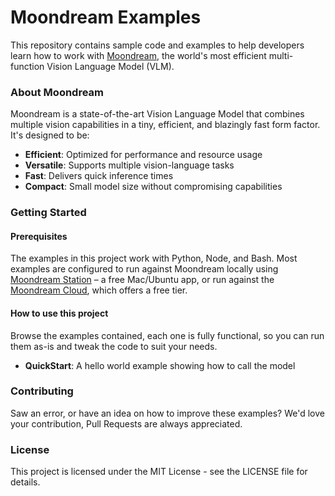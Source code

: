 # Moondream Examples

This repository contains sample code and examples to help developers learn how to work with [Moondream](https://moondream.ai), the world's most efficient multi-function Vision Language Model (VLM).

### About Moondream

Moondream is a state-of-the-art Vision Language Model that combines multiple vision capabilities in a tiny, efficient, and blazingly fast form factor. It's designed to be:

- **Efficient**: Optimized for performance and resource usage
- **Versatile**: Supports multiple vision-language tasks
- **Fast**: Delivers quick inference times
- **Compact**: Small model size without compromising capabilities

### Getting Started

#### Prerequisites

The examples in this project work with Python, Node, and Bash. Most examples are configured to run against Moondream locally using [Moondream Station](https://moondream.ai/station) – a free Mac/Ubuntu app, or run against the [Moondream Cloud](https://moondream.ai/cloud), which offers a free tier.

#### How to use this project

Browse the examples contained, each one is fully functional, so you can run them as-is and tweak the code to suit your needs.

- **QuickStart**: A hello world example showing how to call the model

### Contributing

Saw an error, or have an idea on how to improve these examples? We'd love your contribution, Pull Requests are always appreciated.

### License

This project is licensed under the MIT License - see the LICENSE file for details.
